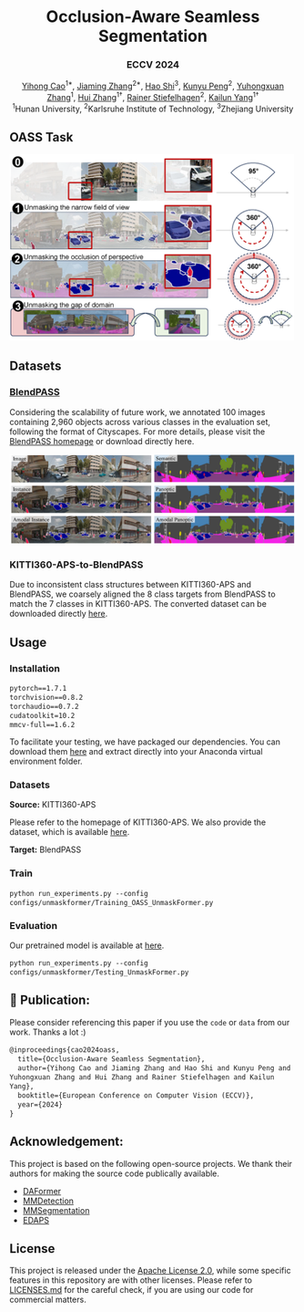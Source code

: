 <p align="center">
<h1 align="center"><strong>Occlusion-Aware Seamless Segmentation</strong></h1>
<h3 align="center">ECCV 2024</h3>

<p align="center">
    <a href="">Yihong Cao</a><sup>1*</sup>,</span>
    <a href="">Jiaming Zhang</a><sup>2*</sup>,
    <a href="">Hao Shi</a><sup>3</sup>,
    <a href="">Kunyu Peng</a><sup>2</sup>,
    <a href="">Yuhongxuan Zhang</a><sup>1</sup>,
    <a href="">Hui Zhang</a><sup>1†</sup>,
    <a href="">Rainer Stiefelhagen</a><sup>2</sup>,
    <a href="">Kailun Yang</a><sup>1†</sup>
    <br>
        <sup>1</sup>Hunan University,
        <sup>2</sup>Karlsruhe Institute of Technology,
        <sup>3</sup>Zhejiang University
</p>

## OASS Task
<div align="left">
  <img src="Img/OASS_Task.png" width="500"/>
</div>

## Datasets
### [BlendPASS](https://github.com/yihong-97/BlendPASS)
Considering the scalability of future work, we annotated 100 images containing 2,960 objects across various classes in the evaluation set, following the format of Cityscapes. For more details, please visit the [BlendPASS homepage](https://github.com/yihong-97/BlendPASS) or download directly here.
<div align="left">
  <img src="Img/BlendPASS.png" width="600"/>
</div>

###  KITTI360-APS-to-BlendPASS
Due to inconsistent class structures between KITTI360-APS and BlendPASS, we coarsely aligned the 8 class targets from BlendPASS to match the 7 classes in KITTI360-APS. The converted dataset can be downloaded directly [here]().

## Usage
### Installation
```
pytorch==1.7.1
torchvision==0.8.2
torchaudio==0.7.2
cudatoolkit=10.2
mmcv-full==1.6.2
```
To facilitate your testing, we have packaged our dependencies. You can download them [here]() and extract directly into your Anaconda virtual environment folder.

### Datasets
**Source:** KITTI360-APS

Please refer to the homepage of KITTI360-APS. We also provide the dataset, which is available [here]().


**Target:** BlendPASS

### Train
```shell
python run_experiments.py --config configs/unmaskformer/Training_OASS_UnmaskFormer.py
```

### Evaluation
Our pretrained model is available at [here]().
```shell
python run_experiments.py --config configs/unmaskformer/Testing_UnmaskFormer.py
```

## 🤝 Publication:
Please consider referencing this paper if you use the ```code``` or ```data``` from our work.
Thanks a lot :)

```
@inproceedings{cao2024oass,
  title={Occlusion-Aware Seamless Segmentation},
  author={Yihong Cao and Jiaming Zhang and Hao Shi and Kunyu Peng and Yuhongxuan Zhang and Hui Zhang and Rainer Stiefelhagen and Kailun Yang},
  booktitle={European Conference on Computer Vision (ECCV)},
  year={2024}
}
```
## Acknowledgement:

This project is based on the following open-source projects. We thank their
authors for making the source code publically available.

* [DAFormer](https://github.com/lhoyer/DAFormer)
* [MMDetection](https://github.com/open-mmlab/mmdetection)
* [MMSegmentation](https://github.com/open-mmlab/mmsegmentation)
* [EDAPS](https://github.com/susaha/edaps)

## License

This project is released under the [Apache License 2.0](LICENSE), while some 
specific features in this repository are with other licenses. Please refer to 
[LICENSES.md](LICENSES.md) for the careful check, if you are using our code for 
commercial matters.
